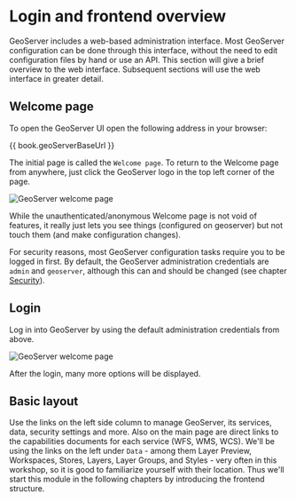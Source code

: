 # Login and frontend overview

GeoServer includes a web-based administration interface. Most GeoServer
configuration can be done through this interface, without the need to edit
configuration files by hand or use an API. This section will give a brief
overview to the web interface. Subsequent sections will use the web interface in
greater detail.

## Welcome page

To open the GeoServer UI open the following address in your browser:

{{ book.geoServerBaseUrl }}

The initial page is called the `Welcome page`. To return to the Welcome page
from anywhere, just click the GeoServer logo in the top left corner of the page.

![GeoServer welcome page](../../assets/welcome_page.png)

While the unauthenticated/anonymous Welcome page is not void of features, it
really just lets you see things (configured on geoserver) but not touch
them (and make configuration changes).

For security reasons, most GeoServer configuration tasks require you to be
logged in first. By default, the GeoServer administration credentials are
`admin` and `geoserver`, although this can and should be changed (see chapter
[Security](./security/README.md)).

## Login

Log in into GeoServer by using the default administration credentials from above.

![GeoServer welcome page](../../assets/welcome_page_login.png)

After the login, many more options will be displayed.

## Basic layout

Use the links on the left side column to manage GeoServer, its services, data,
security settings and more. Also on the main page are direct links to the
capabilities documents for each service (WFS, WMS, WCS). We'll be using the
links on the left under `Data` - among them Layer Preview, Workspaces, Stores,
Layers, Layer Groups, and Styles - very often in this workshop, so it is good
to familiarize yourself with their location. Thus we'll start this module in the
following chapters by introducing the frontend structure.
